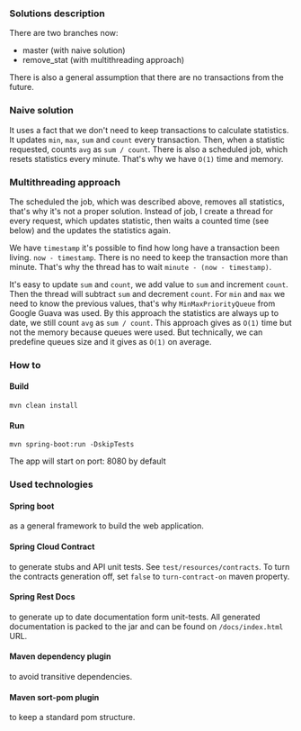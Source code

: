 ### Solutions description

There are two branches now:
* master (with naive solution)
* remove_stat (with multithreading approach)

There is also a general assumption that there are no transactions from the future.

### Naive solution

It uses a fact that we don't need to keep transactions
to calculate statistics. It updates `min`, `max`, `sum` and `count` every transaction.
Then, when a statistic requested, counts `avg` as `sum / count`. 
There is also a scheduled job, which resets statistics every minute. 
That's why we have `O(1)` time and memory.

### Multithreading approach
The scheduled the job, which was described above, removes all statistics, that's why it's not a proper solution.
Instead of job, I create a thread for every request, which updates statistic, then waits a counted time (see below)
and the updates the statistics again. 
 
We have `timestamp` it's possible to find how long have a transaction been living. `now - timestamp`.
There is no need to keep the transaction more than minute. That's why the thread has to wait `minute - (now - timestamp)`.

It's easy to update `sum` and `count`, we add value to `sum` and increment `count`. Then the thread will 
subtract `sum` and decrement `count`. For `min` and `max` we need to know the previous values, that's why
`MinMaxPriorityQueue` from Google Guava was used. By this approach the statistics are always up to date,
we still count `avg` as `sum / count`. 
This approach gives as `O(1)` time but not the memory because queues were used. But technically, we can predefine queues size
and it gives as `O(1)` on average.

### How to
#### Build
```
mvn clean install
```
#### Run
```
mvn spring-boot:run -DskipTests
```
The app will start on port: 8080 by default 

### Used technologies

#### Spring boot
as a general framework to build the web application.

#### Spring Cloud Contract 
to generate stubs and API unit tests. See `test/resources/contracts`. 
To turn the contracts generation off, set `false` to `turn-contract-on` maven property.
  
#### Spring Rest Docs 
to generate up to date documentation form unit-tests.
All generated documentation is packed to the jar and can be found on `/docs/index.html` URL.

#### Maven dependency plugin
to avoid transitive dependencies.

#### Maven sort-pom plugin
to keep a standard pom structure.
